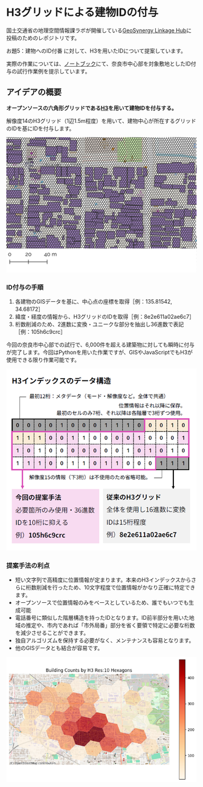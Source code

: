 # H3グリッドによる建物IDの付与

国土交通省の地理空間情報課ラボが開催している[GeoSynergy Linkage Hub](https://www.mlit-gis-lab.jp/idea/)に投稿のためのレポジトリです。

お題5：建物へのID付番 に対して、H3を用いたIDについて提案しています。

実際の作業については、[ノートブック](H3_grid_id.ipynb)にて、奈良市中心部を対象敷地としたID付与の試行作業例を提示しています。

## アイデアの概要

**オープンソースの六角形グリッドである[H3](https://h3geo.org/)を用いて建物IDを付与する。**

解像度14のH3グリッド（1辺1.5m程度）を用いて、建物中心が所在するグリッドのIDを基にIDを付与します。

![グリッドの大きさと建物サイズの比較（奈良市中心部 ならまち地区周辺） 建物サイズに対して、十分にグリッドの大きさが小さいことが確認できます。](img/grids.png)

### ID付与の手順

1. 各建物のGISデータを基に、中心点の座標を取得［例：135.81542, 34.68172］
1. 緯度・経度の情報から、H3グリッドのIDを取得［例：8e2e611a02ae6c7］
1. 桁数削減のため、2進数に変換・ユニークな部分を抽出し36進数で表記［例：105h6c9crc］

今回の奈良市中心部での試行で、6,000件を超える建築物に対しても瞬時に付与が完了します。今回はPythonを用いた作業ですが、GISやJavaScriptでもH3が使用できる限り作業可能です。

![桁数削減として、メタデータなどの全レコードで共通な部分を削除するほか、16進法ではなく36進法によって表記します。](img/digits.png)

### 提案手法の利点

- 短い文字列で高精度に位置情報が定まります。本来のH3インデックスからさらに桁数削減を行ったため、10文字程度で位置情報がかなり正確に特定できます。
- オープンソースで位置情報のみをベースとしているため、誰でもいつでも生成可能
- 電話番号に類似した階層構造を持ったIDとなります。ID前半部分を用いた地域の推定や、市内であれば「市外局番」部分を省く要領で特定に必要な桁数を減少させることができます。
- 独自アルゴリズムを保持する必要がなく、メンテナンスも容易となります。
- 他のGISデータとも結合が容易です。

![階層性を用いた集計の例。解像度10（1辺約75m）の六角形ごとに、建物数を集計した例。H3の機能を用いて空間演算を用いることなくtabularな計算のみで集計が可能です。](img/agg.png)